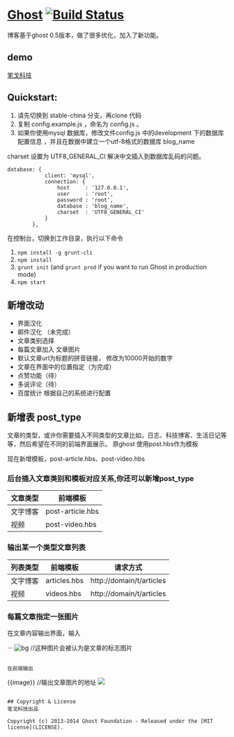 # [Ghost](https://github.com/TryGhost/Ghost) [![Build Status](https://travis-ci.org/TryGhost/Ghost.svg?branch=master)](https://travis-ci.org/TryGhost/Ghost)

博客基于ghost 0.5版本，做了很多优化，加入了新功能。

##  demo

[笔戈科技](http://www.bigertech.com)

## Quickstart:
1. 请先切换到 stable-china 分支，再clone 代码
2. 复制 config.example.js ，命名为 config.js 。
3. 如果你使用mysql 数据库，修改文件config.js  中的development 下的数据库配置信息 ，并且在数据中建立一个utf-8格式的数据库
blog_name

charset 设置为 UTF8_GENERAL_CI 解决中文插入到数据库乱码的问题。

```
database: {
            client: 'mysql',
            connection: {
                host     : '127.0.0.1',
                user     : 'root',
                password : 'root',
                database : 'blog_name',
                charset  : 'UTF8_GENERAL_CI'
            }
        },

```

在控制台，切换到工作目录，执行以下命令

1. `npm install -g grunt-cli`
1. `npm install`
1. `grunt init` (and `grunt prod` if you want to run Ghost in production mode)
1. `npm start`


## 新增改动
*  界面汉化
*  邮件汉化 （未完成）
*  文章类别选择
*  每篇文章加入 文章图片
*  默认文章url为标题的拼音链接， 修改为10000开始的数字
*  文章在界面中的位置指定（为完成）
*  点赞功能（待）
*  多说评论（待）
*  百度统计 根据自己的系统进行配置


## 新增表 post_type
文章的类型，或许你需要插入不同类型的文章比如，日志、科技博客、生活日记等等，然后希望在不同的前端界面展示。
原ghost 使用post.hbs作为模板  

现在新增模板，post-article.hbs、post-video.hbs

### 后台插入文章类别和模板对应关系,你还可以新增post_type

文章类型	| 前端模板
----|-------
文字博客  | post-article.hbs
视频  | post-video.hbs


### 输出某一个类型文章列表 

列表类型	| 前端模板  |           请求方式
----|-------|----------
文字博客  | articles.hbs |          http://domain/t/articles
视频  | videos.hbs      |           http://domain/t/articles


###  每篇文章指定一张图片
在文章内容输出界面，输入 

···
![bg](图片地址)  //这种图片会被认为是文章的标志图片
```

在前端输出 

```
{{image}}   //输出文章图片的地址
<img src="{{image}}" >
```

## Copyright & License
笔戈科技出品

Copyright (c) 2013-2014 Ghost Foundation - Released under the [MIT license](LICENSE).
